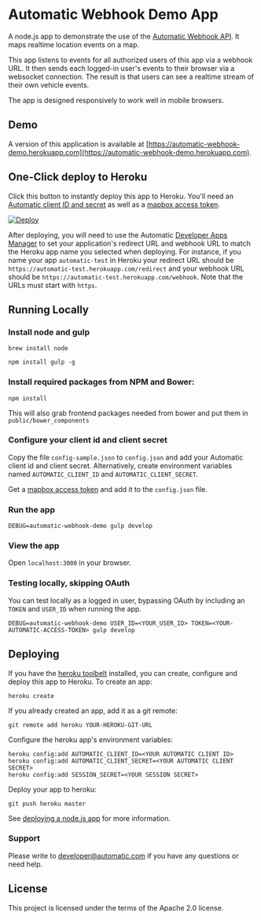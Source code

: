 # Automatic Webhook Demo App

A node.js app to demonstrate the use of the [Automatic Webhook API](https://developer.automatic.com/api-reference/#real-time-events). It maps realtime location events on a map.

This app listens to events for all authorized users of this app via a webhook URL. It then sends each logged-in user's events to their browser via a websocket connection. The result is that users can see a realtime stream of their own vehicle events.

The app is designed responsively to work well in mobile browsers.

## Demo

A version of this application is available at [https://automatic-webhook-demo.herokuapp.com](https://automatic-webhook-demo.herokuapp.com).

## One-Click deploy to Heroku

Click this button to instantly deploy this app to Heroku. You'll need an [Automatic client ID and secret](http://developer.automatic.com) as well as a [mapbox access token](https://www.mapbox.com/signup/).

[![Deploy](https://www.herokucdn.com/deploy/button.png)](https://heroku.com/deploy)

After deploying, you will need to use the Automatic [Developer Apps Manager](https://developer.automatic.com/my-apps/) to set your application's redirect URL and webhook URL to match the Heroku app name you selected when deploying. For instance, if you name your app `automatic-test` in Heroku your redirect URL should be `https://automatic-test.herokuapp.com/redirect` and your webhook URL should be `https://automatic-test.herokuapp.com/webhook`. Note that the URLs must start with `https`.


## Running Locally

### Install node and gulp

    brew install node

    npm install gulp -g

### Install required packages from NPM and Bower:

    npm install

This will also grab frontend packages needed from bower and put them in `public/bower_components`

### Configure your client id and client secret

Copy the file `config-sample.json` to `config.json` and add your Automatic client id and client secret.  Alternatively, create environment variables named `AUTOMATIC_CLIENT_ID` and `AUTOMATIC_CLIENT_SECRET`.

Get a [mapbox access token](https://www.mapbox.com/signup/) and add it to the `config.json` file.

### Run the app

    DEBUG=automatic-webhook-demo gulp develop

### View the app

Open `localhost:3000` in your browser.

### Testing locally, skipping OAuth

You can test locally as a logged in user, bypassing OAuth by including an `TOKEN` and `USER_ID` when running the app.

    DEBUG=automatic-webhook-demo USER_ID=<YOUR_USER_ID> TOKEN=<YOUR-AUTOMATIC-ACCESS-TOKEN> gulp develop

## Deploying

If you have the [heroku toolbelt](https://toolbelt.heroku.com/) installed, you can create, configure and deploy this app to Heroku.  To create an app:

    heroku create

If you already created an app, add it as a git remote:

    git remote add heroku YOUR-HEROKU-GIT-URL

Configure the heroku app's environment variables:

    heroku config:add AUTOMATIC_CLIENT_ID=<YOUR AUTOMATIC CLIENT ID>
    heroku config:add AUTOMATIC_CLIENT_SECRET=<YOUR AUTOMATIC CLIENT SECRET>
    heroku config:add SESSION_SECRET=<YOUR SESSION SECRET>

Deploy your app to heroku:

    git push heroku master

See [deploying a node.js app](https://devcenter.heroku.com/articles/getting-started-with-nodejs#introduction) for more information.

### Support

Please write to developer@automatic.com if you have any questions or need help.

## License

This project is licensed under the terms of the Apache 2.0 license.

